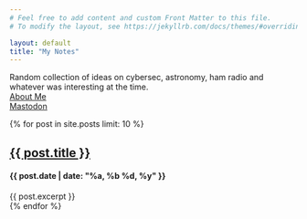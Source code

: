 ```yaml
---
# Feel free to add content and custom Front Matter to this file.
# To modify the layout, see https://jekyllrb.com/docs/themes/#overriding-theme-defaults

layout: default 
title: "My Notes"
---
```

Random collection of ideas on cybersec, astronomy, ham radio and whatever was interesting at the time.<br>
<a href="/about.html">About Me</a><br>
<a rel="me" href="https://infosec.exchange/@hipposec2">Mastodon</a>

{% for post in site.posts limit: 10 %}
  <article class="index-page">
    <h2><a href="{{ post.url | relative_url }}">{{ post.title }}</a></h2>
	<h4>{{ post.date | date: "%a, %b %d, %y" }}</h4>
    {{ post.excerpt }}
  </article>
{% endfor %}
